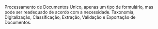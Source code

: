 Processamento de Documentos Unico, apenas um tipo de formulário, mas pode ser readequado de acordo com a necessidade.
Taxonomia, Digitalização, Classificação, Extração, Validação e Exportação de Documentos.
